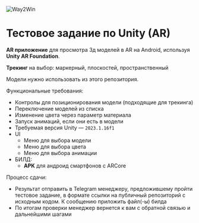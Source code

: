 ![Way2Win](https://github.com/Way2AR/three-test-assignment/assets/32157821/1f832bc2-ee67-4129-826c-596ed8c5af37)
# Тестовое задание по Unity (AR)

**AR приложение** для просмотра 3д моделей в AR на Android, используя **Unity AR Foundation**.

**Трекинг** на выбор: маркерный, плоскостей, пространственный

Модели нужно использовать из этого репозитория.

Функциональные требования:
* Контролы для позиционирования модели (подходящие для трекинга)
* Переключение моделей из списка
* Изменение цвета через параметр материала
* Запуск анимаций, если они есть в модели
* Требуемая версия Unity — `2023.1.16f1`
* UI
    * Меню для выбора модели
    * Меню для выбора цвета
    * Меню для выбора анимации
* БИЛД:
    * **APK** для андроид смартфонов с ARCore

Процесс сдачи:
- Результат отправить в Telegram менеджеру, предложившему пройти тестовое задание, в формате ссылки на публичный репозиторий с исходным кодом. К сообщению приложить файл(-ы) билда
- По итогам проверки менеджер вернется к вам с обратной связью и дальнейшими шагами
